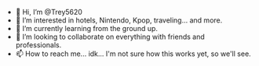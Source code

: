 - 👋 Hi, I’m @Trey5620
- 👀 I’m interested in hotels, Nintendo, Kpop, traveling... and more.
- 🌱 I’m currently learning from the ground up.
- 💞️ I’m looking to collaborate on everything with friends and professionals. 
- 📫 How to reach me... idk... I'm not sure how this works yet, so we'll see.

<!---
Trey5620/Trey5620 is a ✨ special ✨ repository because its `README.md` (this file) appears on your GitHub profile.
You can click the Preview link to take a look at your changes.
--->
